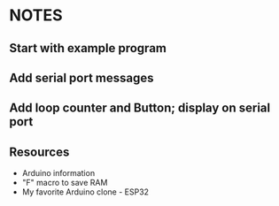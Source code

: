 # NOTES

## Start with example program

## Add serial port messages

## Add loop counter and Button; display on serial port

## Resources

- Arduino information
- "F" macro to save RAM
- My favorite Arduino clone - ESP32
